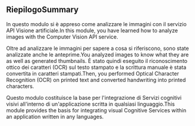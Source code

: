 ## <a name="summary"></a><span data-ttu-id="68a6f-101">Riepilogo</span><span class="sxs-lookup"><span data-stu-id="68a6f-101">Summary</span></span>

<span data-ttu-id="68a6f-102">In questo modulo si è appreso come analizzare le immagini con il servizio API Visione artificiale.</span><span class="sxs-lookup"><span data-stu-id="68a6f-102">In this module, you have learned how to analyze images with the Computer Vision API service.</span></span>

<span data-ttu-id="68a6f-103">Oltre ad analizzare le immagini per sapere a cosa si riferiscono, sono state analizzate anche le anteprime.</span><span class="sxs-lookup"><span data-stu-id="68a6f-103">You analyzed images to know what they are as well as generated thumbnails.</span></span> <span data-ttu-id="68a6f-104">È stato quindi eseguito il riconoscimento ottico dei caratteri (OCR) sul testo stampato e la scrittura manuale è stata convertita in caratteri stampati.</span><span class="sxs-lookup"><span data-stu-id="68a6f-104">Then, you performed Optical Character Recognition (OCR) on printed text and converted handwriting into printed characters.</span></span>

<span data-ttu-id="68a6f-105">Questo modulo costituisce la base per l'integrazione di Servizi cognitivi visivi all'interno di un'applicazione scritta in qualsiasi linguaggio.</span><span class="sxs-lookup"><span data-stu-id="68a6f-105">This module provides the basis for integrating visual Cognitive Services within an application written in any languages.</span></span>